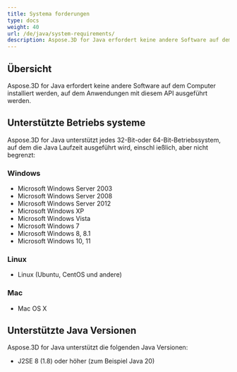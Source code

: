 ```yaml
---
title: Systema forderungen
type: docs
weight: 40
url: /de/java/system-requirements/
description: Aspose.3D for Java erfordert keine andere Software auf dem Computer installiert werden, auf dem Anwendungen mit diesem API ausgeführt werden.
---
```

##  **Übersicht**
Aspose.3D for Java erfordert keine andere Software auf dem Computer installiert werden, auf dem Anwendungen mit diesem API ausgeführt werden.
##  **Unterstützte Betriebs systeme**
Aspose.3D for Java unterstützt jedes 32-Bit-oder 64-Bit-Betriebssystem, auf dem die Java Laufzeit ausgeführt wird, einschl ießlich, aber nicht begrenzt:
###  **Windows**
- Microsoft Windows Server 2003
- Microsoft Windows Server 2008
- Microsoft Windows Server 2012
- Microsoft Windows XP
- Microsoft Windows Vista
- Microsoft Windows 7
- Microsoft Windows 8, 8.1
- Microsoft Windows 10, 11
###  **Linux**
- Linux (Ubuntu, CentOS und andere)
###  **Mac**
- Mac OS X
##  **Unterstützte Java Versionen**
Aspose.3D for Java unterstützt die folgenden Java Versionen:

- J2SE 8 (1.8) oder höher (zum Beispiel Java 20)


